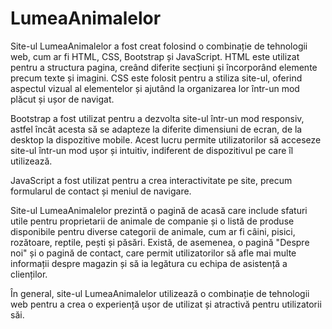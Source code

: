 # LumeaAnimalelor

Site-ul LumeaAnimalelor a fost creat folosind o combinație de tehnologii web, cum ar fi HTML, CSS, Bootstrap și JavaScript. HTML este utilizat pentru a structura pagina, creând diferite secțiuni și încorporând elemente precum texte și imagini. CSS este folosit pentru a stiliza site-ul, oferind aspectul vizual al elementelor și ajutând la organizarea lor într-un mod plăcut și ușor de navigat.

Bootstrap a fost utilizat pentru a dezvolta site-ul într-un mod responsiv, astfel încât acesta să se adapteze la diferite dimensiuni de ecran, de la desktop la dispozitive mobile. Acest lucru permite utilizatorilor să acceseze site-ul într-un mod ușor și intuitiv, indiferent de dispozitivul pe care îl utilizează.

JavaScript a fost utilizat pentru a crea interactivitate pe site, precum formularul de contact și meniul de navigare.

Site-ul LumeaAnimalelor prezintă o pagină de acasă care include sfaturi utile pentru proprietarii de animale de companie și o listă de produse disponibile pentru diverse categorii de animale, cum ar fi câini, pisici, rozătoare, reptile, pești și păsări. Există, de asemenea, o pagină "Despre noi" și o pagină de contact, care permit utilizatorilor să afle mai multe informații despre magazin și să ia legătura cu echipa de asistență a clienților.

În general, site-ul LumeaAnimalelor utilizează o combinație de tehnologii web pentru a crea o experiență ușor de utilizat și atractivă pentru utilizatorii săi.

